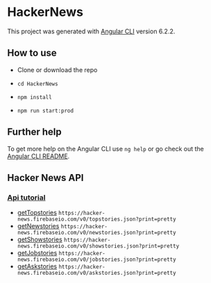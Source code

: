 # HackerNews

This project was generated with [Angular CLI](https://github.com/angular/angular-cli) version 6.2.2.

## How to use
*  Clone or download the repo

* `cd HackerNews`
* `npm install`
* `npm run start:prod`


## Further help

To get more help on the Angular CLI use `ng help` or go check out the [Angular CLI README](https://github.com/angular/angular-cli/blob/master/README.md).


 ## Hacker News API
### [Api tutorial](https://github.com/HackerNews/API)

* [getTopstories](https://hacker-news.firebaseio.com/v0/topstories.json?print=pretty) `https://hacker-news.firebaseio.com/v0/topstories.json?print=pretty`
* [getNewstories](https://hacker-news.firebaseio.com/v0/newstories.json?print=pretty) `https://hacker-news.firebaseio.com/v0/newstories.json?print=pretty`
* [getShowstories](https://hacker-news.firebaseio.com/v0/showstories.json?print=pretty) `https://hacker-news.firebaseio.com/v0/showstories.json?print=pretty`
* [getJobstories](https://hacker-news.firebaseio.com/v0/jobstories.json?print=pretty) `https://hacker-news.firebaseio.com/v0/jobstories.json?print=pretty`
* [getAskstories](https://hacker-news.firebaseio.com/v0/askstories.json?print=pretty) `https://hacker-news.firebaseio.com/v0/askstories.json?print=pretty`
